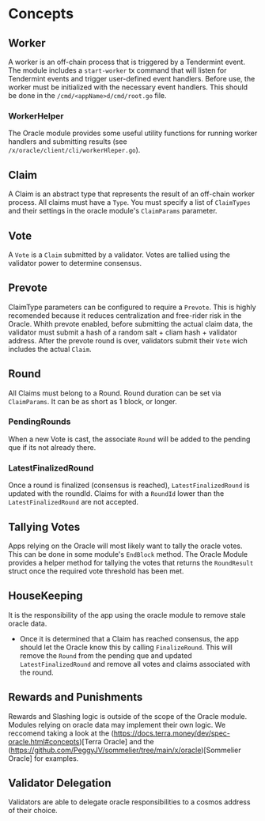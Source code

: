 <!--
order: 1
-->

# Concepts

## Worker

A worker is an off-chain process that is triggered by a Tendermint event. The module includes a `start-worker` tx command that will listen for Tendermint events and trigger user-defined event handlers. Before use, the worker must be initialized with the necessary event handlers. This should be done in the `/cmd/<appName>d/cmd/root.go` file.

### WorkerHelper

The Oracle module provides some useful utility functions for running worker handlers and submitting results (see `/x/oracle/client/cli/workerHleper.go`).

## Claim

A Claim is an abstract type that represents the result of an off-chain worker process. All claims must have a `Type`. You must specify a list of `ClaimTypes` and their settings in the oracle module's `ClaimParams` parameter.

## Vote

A `Vote` is a `Claim` submitted by a validator. Votes are tallied using the validator power to determine consensus.

## Prevote

ClaimType parameters can be configured to require a `Prevote`. This is highly recomended because it reduces centralization and free-rider risk in the Oracle. Whith prevote enabled, before submitting the actual claim data, the validator must submit a hash of a random salt + cliam hash + validator address. After the prevote round is over, validators submit their `Vote` wich includes the actual `Claim`.

## Round

All Claims must belong to a Round. Round duration can be set via `ClaimParams`. It can be as short as 1 block, or longer.

### PendingRounds

When a new Vote is cast, the associate `Round` will be added to the pending que if its not already there.

### LatestFinalizedRound

Once a round is finalized (consensus is reached), `LatestFinalizedRound` is updated with the roundId. Claims for with a `RoundId` lower than the `LatestFinalizedRound` are not accepted.

## Tallying Votes

Apps relying on the Oracle will most likely want to tally the oracle votes. This can be done in some module's `EndBlock` method. The Oracle Module provides a helper method for tallying the votes that returns the `RoundResult` struct once the required vote threshold has been met.

## HouseKeeping

It is the responsibility of the app using the oracle module to remove stale oracle data.

- Once it is determined that a Claim has reached consensus, the app should let the Oracle know this by calling `FinalizeRound`. This will remove the `Round` from the pending que and updated `LatestFinalizedRound` and remove all votes and claims associated with the round.

## Rewards and Punishments

Rewards and Slashing logic is outside of the scope of the Oracle module. Modules relying on oracle data may implement their own logic. We reccomend taking a look at the (https://docs.terra.money/dev/spec-oracle.html#concepts)[Terra Oracle] and the (https://github.com/PeggyJV/sommelier/tree/main/x/oracle)[Sommelier Oracle] for examples.

## Validator Delegation

Validators are able to delegate oracle responsibilities to a cosmos address of their choice.
